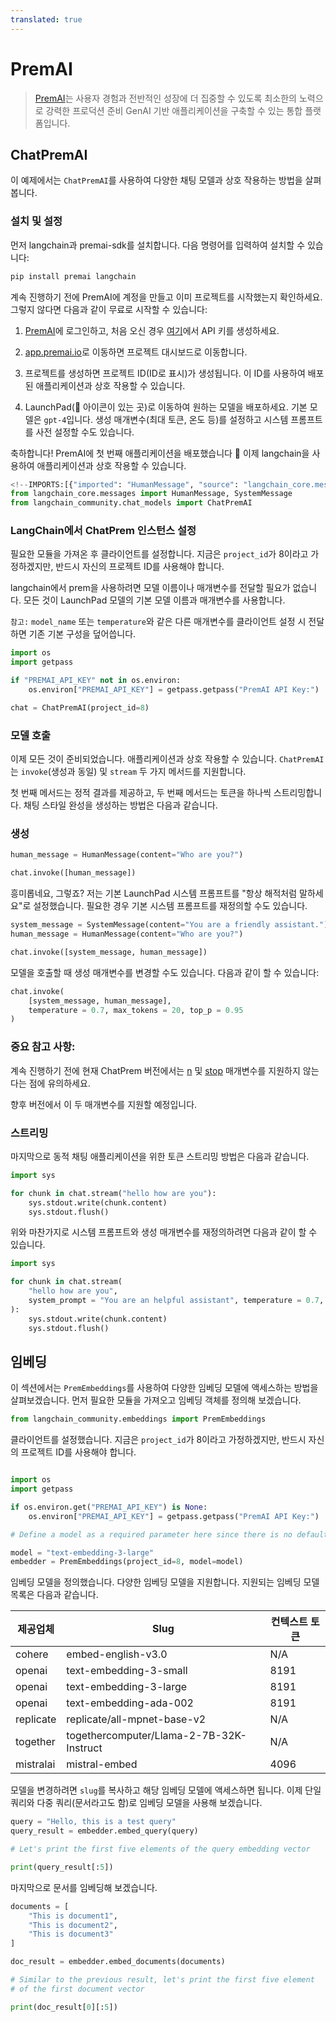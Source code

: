 ```yaml
---
translated: true
---
```


# PremAI

>[PremAI](https://app.premai.io)는 사용자 경험과 전반적인 성장에 더 집중할 수 있도록 최소한의 노력으로 강력한 프로덕션 준비 GenAI 기반 애플리케이션을 구축할 수 있는 통합 플랫폼입니다.

## ChatPremAI

이 예제에서는 `ChatPremAI`를 사용하여 다양한 채팅 모델과 상호 작용하는 방법을 살펴봅니다.

### 설치 및 설정

먼저 langchain과 premai-sdk를 설치합니다. 다음 명령어를 입력하여 설치할 수 있습니다:

```bash
pip install premai langchain
```

계속 진행하기 전에 PremAI에 계정을 만들고 이미 프로젝트를 시작했는지 확인하세요. 그렇지 않다면 다음과 같이 무료로 시작할 수 있습니다:

1. [PremAI](https://app.premai.io/accounts/login/)에 로그인하고, 처음 오신 경우 [여기](https://app.premai.io/api_keys/)에서 API 키를 생성하세요.

2. [app.premai.io](https://app.premai.io)로 이동하면 프로젝트 대시보드로 이동합니다.

3. 프로젝트를 생성하면 프로젝트 ID(ID로 표시)가 생성됩니다. 이 ID를 사용하여 배포된 애플리케이션과 상호 작용할 수 있습니다.

4. LaunchPad(🚀 아이콘이 있는 곳)로 이동하여 원하는 모델을 배포하세요. 기본 모델은 `gpt-4`입니다. 생성 매개변수(최대 토큰, 온도 등)를 설정하고 시스템 프롬프트를 사전 설정할 수도 있습니다.

축하합니다! PremAI에 첫 번째 애플리케이션을 배포했습니다 🎉 이제 langchain을 사용하여 애플리케이션과 상호 작용할 수 있습니다.

```python
<!--IMPORTS:[{"imported": "HumanMessage", "source": "langchain_core.messages", "docs": "https://api.python.langchain.com/en/latest/messages/langchain_core.messages.human.HumanMessage.html", "title": "PremAI"}, {"imported": "SystemMessage", "source": "langchain_core.messages", "docs": "https://api.python.langchain.com/en/latest/messages/langchain_core.messages.system.SystemMessage.html", "title": "PremAI"}, {"imported": "ChatPremAI", "source": "langchain_community.chat_models", "docs": "https://api.python.langchain.com/en/latest/chat_models/langchain_community.chat_models.premai.ChatPremAI.html", "title": "PremAI"}]-->
from langchain_core.messages import HumanMessage, SystemMessage
from langchain_community.chat_models import ChatPremAI
```

### LangChain에서 ChatPrem 인스턴스 설정

필요한 모듈을 가져온 후 클라이언트를 설정합니다. 지금은 `project_id`가 8이라고 가정하겠지만, 반드시 자신의 프로젝트 ID를 사용해야 합니다.

langchain에서 prem을 사용하려면 모델 이름이나 매개변수를 전달할 필요가 없습니다. 모든 것이 LaunchPad 모델의 기본 모델 이름과 매개변수를 사용합니다.

`참고:` `model_name` 또는 `temperature`와 같은 다른 매개변수를 클라이언트 설정 시 전달하면 기존 기본 구성을 덮어씁니다.

```python
import os
import getpass

if "PREMAI_API_KEY" not in os.environ:
    os.environ["PREMAI_API_KEY"] = getpass.getpass("PremAI API Key:")

chat = ChatPremAI(project_id=8)
```

### 모델 호출

이제 모든 것이 준비되었습니다. 애플리케이션과 상호 작용할 수 있습니다. `ChatPremAI`는 `invoke`(생성과 동일) 및 `stream` 두 가지 메서드를 지원합니다.

첫 번째 메서드는 정적 결과를 제공하고, 두 번째 메서드는 토큰을 하나씩 스트리밍합니다. 채팅 스타일 완성을 생성하는 방법은 다음과 같습니다.

### 생성

```python
human_message = HumanMessage(content="Who are you?")

chat.invoke([human_message])
```

흥미롭네요, 그렇죠? 저는 기본 LaunchPad 시스템 프롬프트를 "항상 해적처럼 말하세요"로 설정했습니다. 필요한 경우 기본 시스템 프롬프트를 재정의할 수도 있습니다.

```python
system_message = SystemMessage(content="You are a friendly assistant.")
human_message = HumanMessage(content="Who are you?")

chat.invoke([system_message, human_message])
```

모델을 호출할 때 생성 매개변수를 변경할 수도 있습니다. 다음과 같이 할 수 있습니다:

```python
chat.invoke(
    [system_message, human_message],
    temperature = 0.7, max_tokens = 20, top_p = 0.95
)
```

### 중요 참고 사항:

계속 진행하기 전에 현재 ChatPrem 버전에서는 [n](https://platform.openai.com/docs/api-reference/chat/create#chat-create-n) 및 [stop](https://platform.openai.com/docs/api-reference/chat/create#chat-create-stop) 매개변수를 지원하지 않는다는 점에 유의하세요.

향후 버전에서 이 두 매개변수를 지원할 예정입니다.

### 스트리밍

마지막으로 동적 채팅 애플리케이션을 위한 토큰 스트리밍 방법은 다음과 같습니다.

```python
import sys

for chunk in chat.stream("hello how are you"):
    sys.stdout.write(chunk.content)
    sys.stdout.flush()
```

위와 마찬가지로 시스템 프롬프트와 생성 매개변수를 재정의하려면 다음과 같이 할 수 있습니다.

```python
import sys

for chunk in chat.stream(
    "hello how are you",
    system_prompt = "You are an helpful assistant", temperature = 0.7, max_tokens = 20
):
    sys.stdout.write(chunk.content)
    sys.stdout.flush()
```

## 임베딩

이 섹션에서는 `PremEmbeddings`를 사용하여 다양한 임베딩 모델에 액세스하는 방법을 살펴보겠습니다. 먼저 필요한 모듈을 가져오고 임베딩 객체를 정의해 보겠습니다.

```python
from langchain_community.embeddings import PremEmbeddings
```

클라이언트를 설정했습니다. 지금은 `project_id`가 8이라고 가정하겠지만, 반드시 자신의 프로젝트 ID를 사용해야 합니다.

```python

import os
import getpass

if os.environ.get("PREMAI_API_KEY") is None:
    os.environ["PREMAI_API_KEY"] = getpass.getpass("PremAI API Key:")

# Define a model as a required parameter here since there is no default embedding model

model = "text-embedding-3-large"
embedder = PremEmbeddings(project_id=8, model=model)
```

임베딩 모델을 정의했습니다. 다양한 임베딩 모델을 지원합니다. 지원되는 임베딩 모델 목록은 다음과 같습니다.

| 제공업체    | Slug                                     | 컨텍스트 토큰 |
|-------------|------------------------------------------|----------------|
| cohere      | embed-english-v3.0                       | N/A            |
| openai      | text-embedding-3-small                   | 8191           |
| openai      | text-embedding-3-large                   | 8191           |
| openai      | text-embedding-ada-002                   | 8191           |
| replicate   | replicate/all-mpnet-base-v2              | N/A            |
| together    | togethercomputer/Llama-2-7B-32K-Instruct | N/A            |
| mistralai   | mistral-embed                            | 4096           |

모델을 변경하려면 `slug`를 복사하고 해당 임베딩 모델에 액세스하면 됩니다. 이제 단일 쿼리와 다중 쿼리(문서라고도 함)로 임베딩 모델을 사용해 보겠습니다.

```python
query = "Hello, this is a test query"
query_result = embedder.embed_query(query)

# Let's print the first five elements of the query embedding vector

print(query_result[:5])
```

마지막으로 문서를 임베딩해 보겠습니다.

```python
documents = [
    "This is document1",
    "This is document2",
    "This is document3"
]

doc_result = embedder.embed_documents(documents)

# Similar to the previous result, let's print the first five element
# of the first document vector

print(doc_result[0][:5])
```
